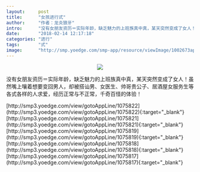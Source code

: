 ```yaml
---
layout:     post
title:      "女孩进行式"
author:     "作者：龙炎狼牙"
intro:      "没有女朋友资历＝实际年龄，缺乏魅力的上班族真中真，某天突然变成了女人！虽然嘴上嚷着想要变回男人，却被搭讪男、女医生、帅哥贵公子、居酒屋女服务生等各式各样的人求爱，经历正常与不正常，千奇百怪的体验！"
date:       "2018-02-14 12:17:18"
categories: "进行"
tags:       "式"
image:      "http://smp.yoedge.com/smp-app/resource/viewImage/1002673appline.png"
---
```

<div style="text-align: center">
<p><img src="http://smp.yoedge.com/smp-app/resource/viewImage/1002673appline.png"/></p>
</div>
<p class="post-meta">
<span>没有女朋友资历＝实际年龄，缺乏魅力的上班族真中真，某天突然变成了女人！虽然嘴上嚷着想要变回男人，却被搭讪男、女医生、帅哥贵公子、居酒屋女服务生等各式各样的人求爱，经历正常与不正常，千奇百怪的体验！</span>
</p>
[http://smp3.yoedge.com/view/gotoAppLine/1075822](http://smp3.yoedge.com/view/gotoAppLine/1075822){:target="_blank"}
[http://smp3.yoedge.com/view/gotoAppLine/1075821](http://smp3.yoedge.com/view/gotoAppLine/1075821){:target="_blank"}
[http://smp3.yoedge.com/view/gotoAppLine/1075819](http://smp3.yoedge.com/view/gotoAppLine/1075819){:target="_blank"}
[http://smp3.yoedge.com/view/gotoAppLine/1075818](http://smp3.yoedge.com/view/gotoAppLine/1075818){:target="_blank"}
[http://smp3.yoedge.com/view/gotoAppLine/1075817](http://smp3.yoedge.com/view/gotoAppLine/1075817){:target="_blank"}


